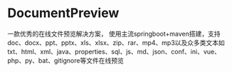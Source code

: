 # DocumentPreview
一款优秀的在线文件预览解决方案，
使用主流springboot+maven搭建，支持doc、docx、ppt、pptx、xls、xlsx、zip、rar、mp4、mp3以及众多类文本如txt、html、xml、java、properties、sql、js、md、json、conf、ini、vue、php、py、bat、gitignore等文件在线预览
